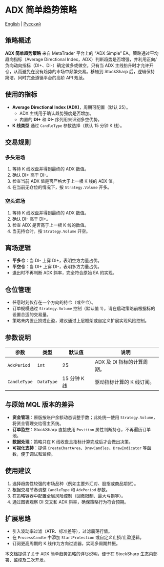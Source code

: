 # ADX 简单趋势策略
[English](README.md) | [Русский](README_ru.md)

## 策略概述
**ADX 简单趋势策略** 来自 MetaTrader 平台上的 “ADX Simple” EA。策略通过平均趋向指标（Average Directional Index，ADX）判断趋势是否增强，并利用正向/负向动向指标（DI+、DI-）确定做多或做空。只有当 ADX 主线抬升时才允许开仓，从而避免在没有趋势的市场中频繁交易。移植到 StockSharp 后，逻辑保持简洁，同时完全遵循平台的高阶 API 规范。

## 使用的指标
- **Average Directional Index (ADX)**，周期可配置（默认 25）。
  - ADX 主线用于确认趋势强度是否增加。
  - 内置的 **DI+** 和 **DI-** 序列用来识别多空优势。
- **K 线类型** 通过 `CandleType` 参数选择（默认 15 分钟 K 线）。

## 交易规则
### 多头进场
1. 等待 K 线收盘并得到最终的 ADX 数值。
2. 确认 DI+ 高于 DI-。
3. 检查当前 ADX 值是否严格大于上一根 K 线的 ADX 值。
4. 在当前无仓位的情况下，按 `Strategy.Volume` 开多。

### 空头进场
1. 等待 K 线收盘并得到最终的 ADX 数值。
2. 确认 DI- 高于 DI+。
3. 检查 ADX 是否高于上一根 K 线的数值。
4. 当无持仓时，按 `Strategy.Volume` 开空。

## 离场逻辑
- **平多仓**：当 DI- 上穿 DI+，表明空方力量占优。
- **平空仓**：当 DI+ 上穿 DI-，表明多方力量占优。
- 退出时不再判断 ADX 斜率，完全符合原始 EA 的实现。

## 仓位管理
- 任意时刻仅存在一个方向的持仓（或空仓）。
- 订单规模通过 `Strategy.Volume` 控制（默认值 1），请在启动策略前根据标的设置合适的交易量。
- 策略未内置止损或止盈，建议通过上层框架或自定义扩展实现风险控制。

## 参数说明
| 参数 | 类型 | 默认值 | 说明 |
|------|------|--------|------|
| `AdxPeriod` | `int` | 25 | ADX 及 DI 指标的计算周期。 |
| `CandleType` | `DataType` | 15 分钟 K 线 | 驱动指标计算的 K 线订阅。 |

## 与原始 MQL 版本的差异
- **资金管理**：原版按账户余额动态调整手数；此处统一使用 `Strategy.Volume`，将资金管理交给宿主系统。
- **订单监控**：StockSharp 直接使用 `Position` 属性判断持仓，不再遍历订单池。
- **数据处理**：策略只在 K 线收盘且指标计算完成后才会做出决策。
- **可视化支持**：提供 `CreateChartArea`、`DrawCandles`、`DrawIndicator` 等函数，便于调试和监控。

## 使用建议
1. 选择趋势性较强的市场品种（例如主要外汇对、股指或商品期货）。
2. 根据交易节奏调整 `CandleType` 和 `AdxPeriod` 参数。
3. 在策略容器中配置全局风险控制（回撤限制、最大亏损等）。
4. 通过图表观察 DI 交叉和 ADX 斜率，确保策略行为符合预期。

## 扩展思路
- 引入波动率过滤（ATR、标准差等），过滤震荡行情。
- 在 `ProcessCandle` 中添加 `StartProtection` 或自定义止损/止盈逻辑。
- 订阅更高周期的 K 线作为方向过滤器，实现多周期共振。

本文档提供了关于 ADX 简单趋势策略的详尽说明，便于在 StockSharp 生态内部署、监控及二次开发。
